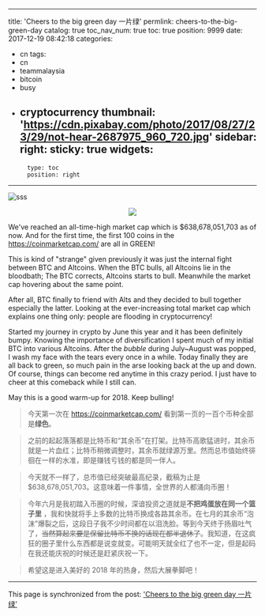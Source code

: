 
---
title: 'Cheers to the big green day 一片绿'
permlink: cheers-to-the-big-green-day
catalog: true
toc_nav_num: true
toc: true
position: 9999
date: 2017-12-19 08:42:18
categories:
- cn
tags:
- cn
- teammalaysia
- bitcoin
- busy
- cryptocurrency
thumbnail: 'https://cdn.pixabay.com/photo/2017/08/27/23/29/not-hear-2687975_960_720.jpg'
sidebar:
    right:
        sticky: true
widgets:
    -
        type: toc
        position: right
---


![sss](https://cdn.pixabay.com/photo/2017/08/27/23/29/not-hear-2687975_960_720.jpg)

<div class="pull-left"><center><img src="https://steemitimages.com/DQmSDJdgHr3iPeQxGoWcNTMHt3YBScASLu5nNUVkA3fDpz6/2017-12-19_15-32-24.png"/></center></div>

We've reached an all-time-high market cap which is $638,678,051,703 as of now.  And for the first time, the first 100 coins in the https://coinmarketcap.com/ are all in GREEN!

This is kind of "strange" given previously it was just the internal fight between BTC and Altcoins. When the BTC bulls, all Altcoins lie in the bloodbath; The BTC corrects, Altcoins starts to bull. Meanwhile the market cap hovering about the same point.

After all, BTC finally to friend with Alts and they decided to bull together especially the latter. Looking at the ever-increasing total market cap which explains one thing only: people are flooding in cryptocurrency!

Started my journey in crypto by June this year and it has been definitely bumpy. Knowing the importance of diversification I spent much of my initial BTC into various Altcoins. After the *bubble* during July~August was popped, I wash my face with the tears every once in a while. Today finally they are all back to green, so much pain in the arse looking back at the up and down. Of course, things can become red anytime in this crazy period. I just have to cheer at this comeback while I still can.

May this is a good warm-up for 2018. Keep bulling!

>今天第一次在 https://coinmarketcap.com/ 看到第一页的一百个币种全部是**绿色**。

>之前的起起落落都是比特币和“其余币”在打架。比特币高歌猛进时，其余币就是一片血红；比特币稍微调整时，其余币就绿源万里。然而总市值始终徘徊在一样的水准，即是赚钱亏钱的都是同一伴人。

>今天就不一样了，总市值已经突破最高纪录，截稿为止是 $638,678,051,703。这意味着一件事情，全世界的人都涌向币圈！

>今年六月是我初踏入币圈的时候，深谙投资之道就是**不把鸡蛋放在同一个篮子里** ，我和快就将手上多数的比特币换成各路其余币。在七月的其余币“泡沫”爆裂之后，这段日子我不少时间都在以泪洗脸。等到今天终于扬眉吐气了，~~当然算起来要是保留比特币不换的话现在都半退休了~~。我知道，在这疯狂的圈子里什么东西都是说变就变。可能明天就全红了也不一定，但是起码在我还能庆祝的时候还是赶紧庆祝一下。

>希望这是进入美好的 2018 年的热身，然后大展拳脚吧！

- - -

This page is synchronized from the post: ['Cheers to the big green day 一片绿'](https://steemit.com/@fr3eze/cheers-to-the-big-green-day)
